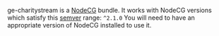 ge-charitystream is a [NodeCG](http://github.com/nodecg/nodecg) bundle. 
It works with NodeCG versions which satisfy this [semver](https://docs.npmjs.com/getting-started/semantic-versioning) range: `^2.1.0`
You will need to have an appropriate version of NodeCG installed to use it.